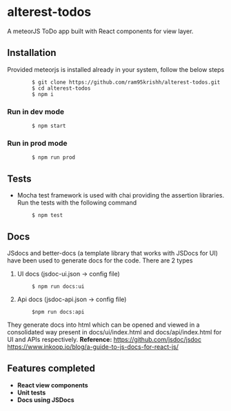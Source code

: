 # alterest-todos

A meteorJS ToDo app built with React components for view layer.

## Installation

Provided meteorjs is installed already in your system, follow the below steps

```
        $ git clone https://github.com/ram95krishh/alterest-todos.git
        $ cd alterest-todos
        $ npm i
```

### Run in dev mode
```
        $ npm start
```

### Run in prod mode
```
        $ npm run prod
```
## Tests
- Mocha test framework is used with chai providing the assertion libraries. Run the tests with the following command
```
        $ npm test
```

## Docs
JSdocs and better-docs (a template library that works with JSDocs for UI) have been used to generate docs for the code. There are 2 types
1. UI docs (jsdoc-ui.json -> config file)
```
        $ npm run docs:ui
```

2. Api docs (jsdoc-api.json -> config file)
```
        $npm run docs:api
```

They generate docs into html which can be opened and viewed in a consolidated way present in docs/ui/index.html and docs/api/index.html for UI and APIs respectively.
**Reference:** 
https://github.com/jsdoc/jsdoc
https://www.inkoop.io/blog/a-guide-to-js-docs-for-react-js/

## Features completed
- **React view components**
- **Unit tests**
- **Docs using JSDocs**